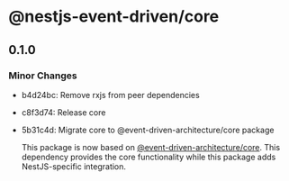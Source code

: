 # @nestjs-event-driven/core

## 0.1.0

### Minor Changes

- b4d24bc: Remove rxjs from peer dependencies
- c8f3d74: Release core
- 5b31c4d: Migrate core to @event-driven-architecture/core package

  This package is now based on [@event-driven-architecture/core](https://www.npmjs.com/package/@event-driven-architecture/core). This dependency provides the core functionality while this package adds NestJS-specific integration.
